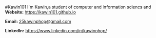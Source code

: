 #Kawin101
I'm Kawin,a student of computer and information sciencs and 
**Website:** https://kawin101.github.io

**Email:** 25kawinphop@gmail.com

**LinkedIn:** https://www.linkedin.com/in/kawinphop/


